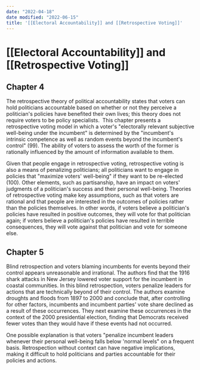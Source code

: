 ```yaml
---
date: "2022-04-18"
date modified: "2022-06-15"
title: '[[Electoral Accountability]] and [[Retrospective Voting]]'
---
```


# [[Electoral Accountability]] and [[Retrospective Voting]]

## Chapter 4
The retrospective theory of political accountability states that voters can hold politicians accountable based on whether or not they perceive a politician's policies have benefited their own lives; this theory does not require voters to be policy specialists.  This chapter presents a retrospective voting model in which a voter's "electorally relevant subjective well-being under the incumbent" is determined by the "incumbent's intrinsic competence as well as random events beyond the incumbent's control" (99). The ability of voters to assess the worth of the former is rationally influenced by the amount of information available to them.

Given that people engage in retrospective voting, retrospective voting is also a means of penalizing politicians; all politicians want to engage in policies that "maximize voters' well-being" if they want to be re-elected (100). Other elements, such as partisanship, have an impact on voters' judgments of a politician's success and their personal well-being. Theories of retrospective voting make key assumptions, such as that voters are rational and that people are interested in the outcomes of policies rather than the policies themselves. In other words, if voters believe a politician's policies have resulted in positive outcomes, they will vote for that politician again; if voters believe a politician's policies have resulted in terrible consequences, they will vote against that politician and vote for someone else. 

## Chapter 5
Blind retrospection and voters blaming incumbents for events beyond their control appears unreasonable and irrational. The authors find that the 1916 shark attacks in New Jersey lowered voter support for the incumbent in coastal communities. In this blind retrospection, voters penalize leaders for actions that are technically beyond of their control. The authors examine droughts and floods from 1897 to 2000 and conclude that, after controlling for other factors, incumbents and incumbent parties' vote share declined as a result of these occurrences. They next examine these occurrences in the context of the 2000 presidential election, finding that Democrats received fewer votes than they would have if these events had not occurred.

One possible explanation is that voters "penalize incumbent leaders whenever their personal well-being falls below 'normal levels" on a frequent basis. Retrospection without context can have negative implications, making it difficult to hold politicians and parties accountable for their policies and actions.
